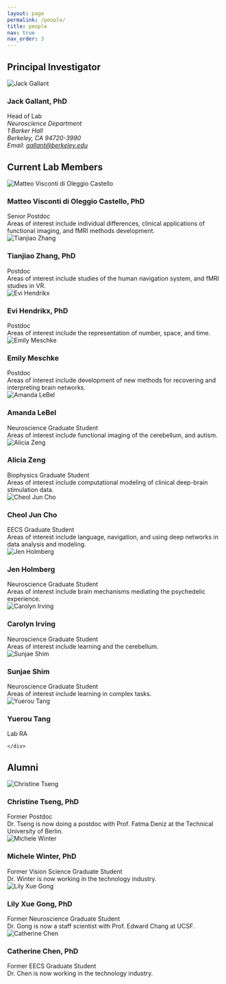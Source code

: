 ```yaml
---
layout: page
permalink: /people/
title: people
nav: true
nav_order: 3
---
```


## Principal Investigator

<article class="person-profile">
  <div class="person-image">
    <img src="{{ '/assets/img/people/Regression.Jack.jpg' | relative_url }}" alt="Jack Gallant" class="img-fluid">
  </div>
  <div class="person-info">
    <h3>Jack Gallant, PhD</h3>
    <div class="person-title">Head of Lab</div>
    <address class="person-description">
      Neuroscience Department<br>
      1 Barker Hall<br>
      Berkeley, CA 94720-3990<br>
      Email: <a href="mailto:gallant@berkeley.edu">gallant@berkeley.edu</a>
    </address>
  </div>
</article>

## Current Lab Members

<article class="person-profile">
  <div class="person-image">
    <img src="{{ '/assets/img/people/Matteo.ViscontidOC.jpg' | relative_url }}" alt="Matteo Visconti di Oleggio Castello" class="img-fluid">
  </div>
  <div class="person-info">
    <h3>Matteo Visconti di Oleggio Castello, PhD</h3>
    <div class="person-title">Senior Postdoc</div>
    <div class="person-description">
      Areas of interest include individual differences, clinical applications of functional imaging, and fMRI methods development.
    </div>
  </div>
</article>

<article class="person-profile">
  <div class="person-image">
    <img src="{{ '/assets/img/people/Tianjiao.Zhang.jpg' | relative_url }}" alt="Tianjiao Zhang" class="img-fluid">
  </div>
  <div class="person-info">
    <h3>Tianjiao Zhang, PhD</h3>
    <div class="person-title">Postdoc</div>
    <div class="person-description">
      Areas of interest include studies of the human navigation system, and fMRI studies in VR.
    </div>
  </div>
</article>

<article class="person-profile">
  <div class="person-image">
    <img src="{{ '/assets/img/people/Evi.Hendrikx.jpg' | relative_url }}" alt="Evi Hendrikx" class="img-fluid">
  </div>
  <div class="person-info">
    <h3>Evi Hendrikx, PhD</h3>
    <div class="person-title">Postdoc</div>
    <div class="person-description">
      Areas of interest include the representation of number, space, and time.
    </div>
  </div>
</article>

<article class="person-profile">
  <div class="person-image">
    <img src="{{ '/assets/img/people/Emily.Meschke.jpg' | relative_url }}" alt="Emily Meschke" class="img-fluid">
  </div>
  <div class="person-info">
    <h3>Emily Meschke</h3>
    <div class="person-title">Postdoc</div>
    <div class="person-description">
      Areas of interest include development of new methods for recovering and interpreting brain networks.
    </div>
  </div>
</article>

<article class="person-profile">
  <div class="person-image">
    <img src="{{ '/assets/img/people/Amanda.LeBel.jpg' | relative_url }}" alt="Amanda LeBel" class="img-fluid">
  </div>
  <div class="person-info">
    <h3>Amanda LeBel</h3>
    <div class="person-title">Neuroscience Graduate Student</div>
    <div class="person-description">
      Areas of interest include functional imaging of the cerebellum, and autism.
    </div>
  </div>
</article>

<article class="person-profile">
  <div class="person-image">
    <img src="{{ '/assets/img/people/Alicia.Zeng.jpg' | relative_url }}" alt="Alicia Zeng" class="img-fluid">
  </div>
  <div class="person-info">
    <h3>Alicia Zeng</h3>
    <div class="person-title">Biophysics Graduate Student</div>
    <div class="person-description">
      Areas of interest include computational modeling of clinical deep-brain stimulation data.
    </div>
  </div>
</article>

<article class="person-profile">
  <div class="person-image">
    <img src="{{ '/assets/img/people/CheolJun.Cho.jpg' | relative_url }}" alt="Cheol Jun Cho" class="img-fluid">
  </div>
  <div class="person-info">
    <h3>Cheol Jun Cho</h3>
    <div class="person-title">EECS Graduate Student</div>
    <div class="person-description">
      Areas of interest include language, navigation, and using deep networks in data analysis and modeling.
    </div>
  </div>
</article>

<article class="person-profile">
  <div class="person-image">
    <img src="{{ '/assets/img/people/Jen.Holmberg.jpg' | relative_url }}" alt="Jen Holmberg" class="img-fluid">
  </div>
  <div class="person-info">
    <h3>Jen Holmberg</h3>
    <div class="person-title">Neuroscience Graduate Student</div>
    <div class="person-description">
      Areas of interest include brain mechanisms mediating the psychedelic experience.
    </div>
  </div>
</article>

<article class="person-profile">
  <div class="person-image">
    <img src="{{ '/assets/img/people/Carolyn.Irving.jpg' | relative_url }}" alt="Carolyn Irving" class="img-fluid">
  </div>
  <div class="person-info">
    <h3>Carolyn Irving</h3>
    <div class="person-title">Neuroscience Graduate Student</div>
    <div class="person-description">
      Areas of interest include learning and the cerebellum.
    </div>
  </div>
</article>

<article class="person-profile">
  <div class="person-image">
    <img src="{{ '/assets/img/people/Sunjae.Shim.jpg' | relative_url }}" alt="Sunjae Shim" class="img-fluid">
  </div>
  <div class="person-info">
    <h3>Sunjae Shim</h3>
    <div class="person-title">Neuroscience Graduate Student</div>
    <div class="person-description">
      Areas of interest include learning in complex tasks.
    </div>
  </div>
</article>

<article class="person-profile">
  <div class="person-image">
    <img src="{{ '/assets/img/people/Yuerou.Tang.jpeg' | relative_url }}" alt="Yuerou Tang" class="img-fluid">
  </div>
  <div class="person-info">
    <h3>Yuerou Tang</h3>
    <div class="person-title">Lab RA</div>
    <div class="person-description">
      
    </div>
  </div>
</article>

## Alumni

<article class="person-profile">
  <div class="person-image">
    <img src="{{ '/assets/img/people/Christine.Tseng.jpg' | relative_url }}" alt="Christine Tseng" class="img-fluid">
  </div>
  <div class="person-info">
    <h3>Christine Tseng, PhD</h3>
    <div class="person-title">Former Postdoc</div>
    <div class="person-description">
      Dr. Tseng is now doing a postdoc with Prof. Fatma Deniz at the Technical University of Berlin.
    </div>
  </div>
</article>

<article class="person-profile">
  <div class="person-image">
    <img src="{{ '/assets/img/people/Michele.Winter.jpg' | relative_url }}" alt="Michele Winter" class="img-fluid">
  </div>
  <div class="person-info">
    <h3>Michele Winter, PhD</h3>
    <div class="person-title">Former Vision Science Graduate Student</div>
    <div class="person-description">
      Dr. Winter is now working in the technology industry.
    </div>
  </div>
</article>

<article class="person-profile">
  <div class="person-image">
    <img src="{{ '/assets/img/people/Lily.Gong.jpg' | relative_url }}" alt="Lily Xue Gong" class="img-fluid">
  </div>
  <div class="person-info">
    <h3>Lily Xue Gong, PhD</h3>
    <div class="person-title">Former Neuroscience Graduate Student</div>
    <div class="person-description">
      Dr. Gong is now a staff scientist with Prof. Edward Chang at UCSF.
    </div>
  </div>
</article>

<article class="person-profile">
  <div class="person-image">
    <img src="{{ '/assets/img/people/Catherine.Chen.jpg' | relative_url }}" alt="Catherine Chen" class="img-fluid">
  </div>
  <div class="person-info">
    <h3>Catherine Chen, PhD</h3>
    <div class="person-title">Former EECS Graduate Student</div>
    <div class="person-description">
      Dr. Chen is now working in the technology industry.
    </div>
  </div>
</article>
